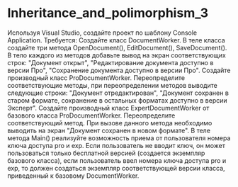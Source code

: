 # Inheritance_and_polimorphism_3
Используя Visual Studio, создайте проект по шаблону Console Application.
Требуется:
Создайте класс DocumentWorker.
В теле класса создайте три метода OpenDocument(), EditDocument(), SaveDocument().
В тело каждого из методов добавьте вывод на экран соответствующих строк: "Документ открыт",
"Редактирование документа доступно в версии Про", "Сохранение документа доступно в
версии Про".
Создайте производный класс ProDocumentWorker.
Переопределите соответствующие методы, при переопределении методов выводите следующие строки:
"Документ отредактирован", "Документ сохранен в старом формате, сохранение в остальных
форматах доступно в версии Эксперт".
Создайте производный класс ExpertDocumentWorker от базового класса ProDocumentWorker.
Переопределите соответствующий метод. При вызове данного метода необходимо выводить на экран
"Документ сохранен в новом формате".
В теле метода Main() реализуйте возможность приема от пользователя номера ключа доступа pro и exp.
Если пользователь не вводит ключ, он может пользоваться только бесплатной версией (создается
экземпляр базового класса), если пользователь ввел номера ключа доступа pro и exp, то должен
создаться экземпляр соответствующей версии класса, приведенный к базовому DocumentWorker.
